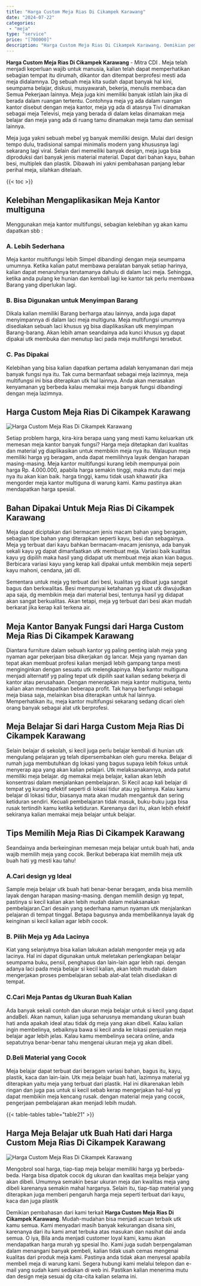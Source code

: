 ```yaml
---
title: "Harga Custom Meja Rias Di Cikampek Karawang"
date: "2024-07-22"
categories:
 - "meja"
type: "service"
price: "[700000]"
description: "Harga Custom Meja Rias Di Cikampek Karawang. Demikian pembahasan dari kami terkait **Harga Custom Meja Rias Di Cikampek Karawang**. Mudah-mudahan bisa menjad..."
---
```


**Harga Custom Meja Rias Di Cikampek Karawang** - Mitra CDI . Meja telah menjadi keperluan wajib untuk manusia, kalian telah dapat memperhatikan sebagian tempat itu dirumah, dikantor dan ditempat berprofesi mesti ada meja didalamnya. Dg sebuah meja kita sudah dapat banyak hal kini, seumpama belajar, diskusi, musyawarah, bekerja, menulis membaca dan Semua Pekerjaan lainnya. Meja juga kini memiliki banyak istilah lain jika di berada dalam ruangan tertentu. Contohnya meja yg ada dalam ruangan kantor disebut dengan meja kantor, meja yg ada di atasnya Tivi dinamakan sebagai meja Televisi, meja yang berada di dalam kelas dinamakan meja belajar dan meja yang ada di ruang tamu dinamakan meja tamu dan semisal lainnya.

Meja juga yakni sebuah mebel yg banyak memiliki design. Mulai dari design tempo dulu, tradisional sampai minimalis modern yang khususnya lagi sekarang lagi viral. Selain dari memeiliki banyak design, meja juga bisa diproduksi dari banyak jenis material material. Dapat dari bahan kayu, bahan besi, multiplek dan plastik. Dibawah ini yakni pembahasan panjang lebar perihal meja, silahkan ditelaah.

{{< toc >}}

## Kelebihan Mengaplikasikan Meja Kantor multiguna

Menggunakan meja kantor multifungsi, sebagian kelebihan yg akan kamu dapatkan sbb :

### A. Lebih Sederhana

Meja kantor multifungsi lebih Simpel dibandingi dengan meja seumpama umumnya. Ketika kalian patut membawa peralatan banyak setiap harinya, kalian dapat menaruhnya terutamanya dahulu di dalam laci meja. Sehingga, ketika anda pulang ke hunian dan kembali lagi ke kantor tak perlu membawa Barang yang diperlukan lagi.

### B. Bisa Digunakan untuk Menyimpan Barang

Dikala kalian memiliki Barang berharga atau lainnya, anda juga dapat menyimpannya di dalam laci meja multiguna. Meja multifungsi umumnya disediakan sebuah laci khusus yg bisa diaplikasikan utk menyimpan Barang-barang. Akan lebih aman seandainya ada kunci khusus yg dapat dipakai utk membuka dan menutup laci pada meja multifungsi tersebut.

### C. Pas Dipakai

Kelebihan yang bisa kalian dapatkan pertama adalah kenyamanan dari meja banyak fungsi nya itu. Tak cuma bermanfaat sebagai meja lazimnya, meja multifungsi ini bisa diterapkan utk hal lainnya. Anda akan merasakan kenyamanan yg berbeda kalau memakai meja banyak fungsi dibandingi dengan meja lazimnya.

## Harga Custom Meja Rias Di Cikampek Karawang

![Harga Custom Meja Rias Di Cikampek Karawang](/images/meja/meja-dewasa-013.jpg)

Setiap problem harga, kira-kira berapa uang yang mesti kamu keluarkan utk memesan meja kantor banyak fungsi? Harga meja ditetapkan dari kualitas dan material yg diaplikasikan untuk membikin meja nya itu. Walaupun meja memiliki harga yg beragam, anda dapat memilihnya layak dengan harapan masing-masing. Meja kantor multifungsi kurang lebih mempunyai poin harga Rp. 4.000.000, apabila harga semakin tinggi, maka mutu dari meja nya itu akan kian baik. harga tinggi, kamu tidak usah khawatir jika mengorder meja kantor multiguna di warung kami. Kamu pastinya akan mendapatkan harga spesial.

## Bahan Dipakai Untuk Meja Rias Di Cikampek Karawang

Meja dapat diciptakan dari bermacam jenis macam bahan yang beragam, sebagian tipe bahan yang diterapkan seperti kayu, besi dan sebagainya. Meja yg terbuat dari kayu bahkan bermacam-macam jenisnya, ada banyak sekali kayu yg dapat dimanfaatkan utk membuat meja. Variasi baik kualitas kayu yg dipilih maka hasil yang didapat utk membuat meja akan kian bagus. Berbicara variasi kayu yang kerap kali dipakai untuk membikin meja seperti kayu mahoni, cendana, jati dll.

Sementara untuk meja yg terbuat dari besi, kualitas yg dibuat juga sangat bagus dan berkwalitas. Besi mempunyai ketahanan yg kuat utk diwujudkan apa saja, dg membikin meja dari material besi, tentunya hasil yg didapat akan sangat berkualitas. Akan tetapi, meja yg terbuat dari besi akan mudah berkarat jika kerap kali terkena air.

## Meja Kantor Banyak Fungsi dari Harga Custom Meja Rias Di Cikampek Karawang

Diantara furniture dalam sebuah kantor yg paling penting ialah meja yang nyaman agar pekerjaan bisa dikerjakan dg lancar. Meja yang nyaman dan tepat akan membuat profesi kalian menjadi lebih gampang tanpa mesti menginginkan dengan sesuatu utk melengkapinya. Meja kantor multiguna menjadi alternatif yg paling tepat utk dipilih saat kalian sedang bekerja di kantor atau perusahaan. Dengan menerapkan meja kantor multiguna, tentu kalian akan mendapatkan beberapa profit. Tak hanya berfungsi sebagai meja biasa saja, melainkan bisa diterapkan untuk hal lainnya. Memperhatikan itu, meja kantor multifungsi sekarang sedang dicari oleh orang banyak sebagai alat utk berprofesi.

## Meja Belajar Si dari Harga Custom Meja Rias Di Cikampek Karawang

Selain belajar di sekolah, si kecil juga perlu belajar kembali di hunian utk mengulang pelajaran yg telah dipersembahkan oleh guru mereka. Belajar di rumah juga membutuhkan dg lokasi yang bagus supaya lebih fokus untuk menyerap apa yang akan kalian pelajari. Utk melaksanakannya, anda patut memiliki meja belajar. dg memakai meja belajar, kalian akan lebih konsentrasi dalam menjalankan pembelajaran. Si Kecil acap kali belajar di tempat yg kurang efektif seperti di lokasi tidur atau yg lainnya. Kalau kamu belajar di lokasi tidur, biasanya mata akan mudah mengantuk dan sering ketiduran sendiri. Kecuali pembelajaran tidak masuk, buku-buku juga bisa rusak tertindih kamu ketika ketiduran. Karenanya dari itu, akan lebih efektif sekiranya kalian memakai meja belajar untuk belajar.

## Tips Memilih Meja Rias Di Cikampek Karawang

Seandainya anda berkeinginan memesan meja belajar untuk buah hati, anda wajib memilih meja yang cocok. Berikut beberapa kiat memilih meja utk buah hati yg mesti kau tahu!

### A.Cari design yg Ideal

Sample meja belajar utk buah hati benar-benar beragam, anda bisa memilih layak dengan harapan masing-masing. dengan memilih design yg tepat, pastinya si kecil kalian akan lebih mudah dalam melaksanakan pembelajaran.Cari desain yang sederhana namun nyaman utk menjalankan pelajaran di tempat tinggal. Betapa bagusnya anda membelikannya layak dg keinginan si kecil kalian agar lebih cocok.

### B. Pilih Meja yg Ada Lacinya

Kiat yang selanjutnya bisa kalian lakukan adalah mengorder meja yg ada lacinya. Hal ini dapat digunakan untuk meletakan perlengkapan belajar seumpama buku, pensil, penghapus dan lain-lain agar lebih rapi. dengan adanya laci pada meja belajar si kecil kalian, akan lebih mudah dalam mengerjakan proses pembelajaran sebab alat-alat telah disediakan di tempat.

### C.Cari Meja Pantas dg Ukuran Buah Kalian

Ada banyak sekali contoh dan ukuran meja belajar untuk si kecil yang dapat andaBeli. Akan namun, kalian juga seharusnya memandang ukuran buah hati anda apakah ideal atau tidak dg meja yang akan dibeli. Kalau kalian ingin membelinya, sebaiknya bawa si kecil anda ke lokasi penjualan meja belajar agar lebih jelas. Kalau kamu membelinya secara online, anda sepatutnya benar-benar tahu mengenai ukuran meja yg akan dibeli.

### D.Beli Material yang Cocok

Meja belajar dapat terbuat dari beragam variasi bahan, bagus itu, kayu, plastik, kaca dan lain-lain. Utk meja belajar buah hati, lazimnya material yg diterapkan yaitu meja yang terbuat dari plastik. Hal ini dikarenakan lebih ringan dan juga pas untuk si kecil sebab kerap mengerjakan hal-hal yg dapat membikin meja kencang rusak. dengan material meja yang cocok, pengerjaan pembelajaran akan menjadi lebih mudah.

{{< table-tables table="table21" >}}

## Harga Meja Belajar utk Buah Hati dari Harga Custom Meja Rias Di Cikampek Karawang

![Harga Custom Meja Rias Di Cikampek Karawang](/images/meja/meja-anak-007.jpg)

Mengobrol soal harga, tiap-tiap meja belajar memiliki harga yg berbeda-beda. Harga bisa dipatok cocok dg ukuran dan kwalitas meja belajar yang akan dibeli. Umumnya semakin besar ukuran meja dan kwalitas meja yang dibeli karenanya semakin mahal harganya. Selain itu, tiap-tiap material yang diterapkan juga memberi pengaruh harga meja seperti terbuat dari kayu, kaca dan juga plastik

Demikian pembahasan dari kami terkait **Harga Custom Meja Rias Di Cikampek Karawang**. Mudah-mudahan bisa menjadi acuan terbaik utk kamu semua. Kami menyadari masih banyak kekurangan disana sini, karenanya dari itu kami amat terbuka atas masukan dan nasihat dai anda semua. O iya, Bila anda menjadi customer loyal kami, kamu akan mendapatkan harga murah yg spesial lho. Kami juga sudah berpengalaman dalam menangani banyak pembeli, kalian tidak usah cemas mengenai kualitas dari produk meja kami. Pastinya anda tidak akan menyesal apabila membeli meja di warung kami. Segera hubungi kami melalui telepon dan e-mail yang sudah kami sediakan di web ini. Pastikan kalian menerima mutu dan design meja sesuai dg cita-cita kalian selama ini.
